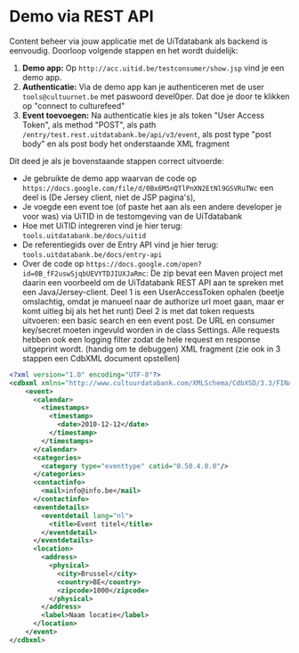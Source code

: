 ---
---

# Demo via REST API

Content beheer via jouw applicatie met de UiTdatabank als backend is eenvoudig. Doorloop volgende stappen en het wordt duidelijk:

1. **Demo app:** Op ```http://acc.uitid.be/testconsumer/show.jsp``` vind je een demo app.
2. **Authenticatie:** Via de demo app kan je authenticeren met de user ```tools@cultuurnet.be``` met paswoord devel0per. Dat doe je door te klikken op "connect to culturefeed"
3. **Event toevoegen:** Na authenticatie kies je als token "User Access Token", als method "POST", als path ```/entry/test.rest.uitdatabank.be/api/v3/event```, als post type "post body" en als post body het onderstaande XML fragment

Dit deed je als je bovenstaande stappen correct uitvoerde:
- Je gebruikte de demo app waarvan de code op ```https://docs.google.com/file/d/0Bx6M5nQTlPnXN2EtNl9GSVRuTWc``` een deel is (De Jersey client, niet de JSP pagina's),
- Je voegde een event toe (of paste het aan als een andere developer je voor was) via UiTID in de testomgeving van de UiTdatabank  
- Hoe met UiTID integreren vind je hier terug: ```tools.uitdatabank.be/docs/uitid```
- De referentiegids over de Entry API vind je hier terug: ```tools.uitdatabank.be/docs/entry-api```
- Over de code op ```https://docs.google.com/open?id=0B_fF2uswSjqbUEVYTDJIUXJaRmc```: De zip bevat een Maven project met daarin een voorbeeld om de UiTdatabank REST API aan te spreken met een Java/Jersey-client. Deel 1 is een UserAccessToken ophalen (beetje omslachtig, omdat je manueel naar de authorize url moet gaan, maar er komt uitleg bij als het het runt) Deel 2 is met dat token requests uitvoeren: een basic search en een event post. De URL en consumer key/secret moeten ingevuld worden in de class Settings. Alle requests hebben ook een logging filter zodat de hele request en response uitgeprint wordt. (handig om te debuggen)
XML fragment (zie ook in 3 stappen een CdbXML document opstellen)

~~~ xml
<?xml version="1.0" encoding="UTF-8"?>
<cdbxml xmlns="http://www.cultuurdatabank.com/XMLSchema/CdbXSD/3.3/FINAL">
    <event>
      <calendar>
        <timestamps>
          <timestamp>
            <date>2010-12-12</date>
          </timestamp>
        </timestamps>
      </calendar>
      <categories>
        <category type="eventtype" catid="0.50.4.0.0"/>
      </categories>
      <contactinfo>
        <mail>info@info.be</mail>
      </contactinfo>
      <eventdetails>
        <eventdetail lang="nl">
          <title>Event titel</title>
        </eventdetail>
      </eventdetails>
      <location>
        <address>
          <physical>
            <city>Brussel</city>
            <country>BE</country>
            <zipcode>1000</zipcode>
          </physical>
        </address>
        <label>Naam locatie</label>
      </location>
    </event>
</cdbxml>
~~~
